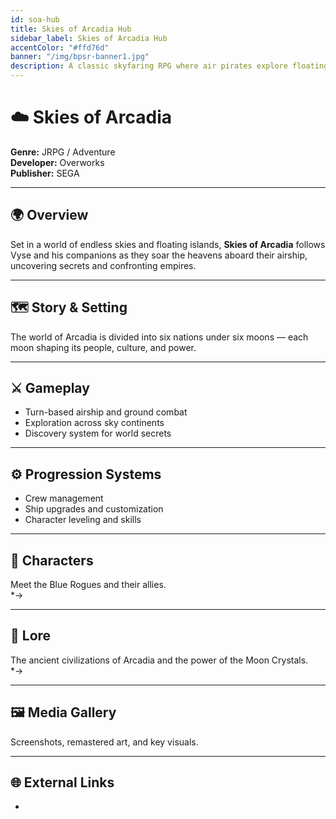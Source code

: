 ```yaml
---
id: soa-hub
title: Skies of Arcadia Hub
sidebar_label: Skies of Arcadia Hub
accentColor: "#ffd76d"
banner: "/img/bpsr-banner1.jpg"
description: A classic skyfaring RPG where air pirates explore floating islands in search of adventure and legend.
---
```


# ☁️ Skies of Arcadia

**Genre:** JRPG / Adventure  
**Developer:** Overworks  
**Publisher:** SEGA  

---

## 🌍 Overview
Set in a world of endless skies and floating islands, **Skies of Arcadia** follows Vyse and his companions as they soar the heavens aboard their airship, uncovering secrets and confronting empires.

---

## 🗺️ Story & Setting
The world of Arcadia is divided into six nations under six moons — each moon shaping its people, culture, and power.

---

## ⚔️ Gameplay
- Turn-based airship and ground combat  
- Exploration across sky continents  
- Discovery system for world secrets  

---

## ⚙️ Progression Systems
- Crew management  
- Ship upgrades and customization  
- Character leveling and skills  

---

## 💫 Characters
Meet the Blue Rogues and their allies.  
*→ 

---

## 📜 Lore
The ancient civilizations of Arcadia and the power of the Moon Crystals.  
*→ 

---

## 🖼️ Media Gallery
Screenshots, remastered art, and key visuals.  

---

## 🌐 External Links
- 
```
